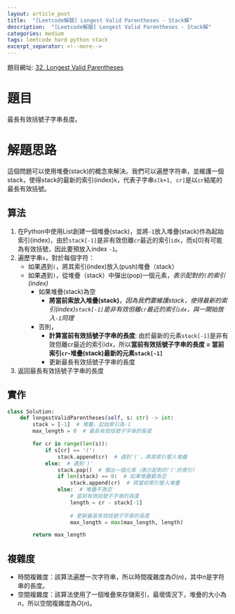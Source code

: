 ```yaml
---
layout: article_post
title:  "[Leetcode解題] Longest Valid Parentheses - Stack解"
description:  "[Leetcode解題] Longest Valid Parentheses - Stack解"
categories: medium
tags: leetcode hard python stack
excerpt_separator: <!--more-->
---
```


<!--more-->
題目網址: [32. Longest Valid Parentheses](https://leetcode.com/problems/longest-valid-parentheses/)

# 題目
最長有效括號子字串長度。



# 解題思路

這個問題可以使用堆疊(stack)的概念來解決。我們可以遍歷字符串，並維護一個stack，使得stack的最新的索引(index)`k`，代表子字串`s[k+1, cr]`是以`cr`結尾的最長有效括號。

## 算法
1. 在Python中使用List創建一個堆疊(stack)，並將`-1`放入堆疊(stack)作為起始索引(index)，由於`stack[-1]`是非有效但離`cr`最近的索引`idx`，而s[0]有可能為有效括號，因此要預放入index `-1`。
3. 遍歷字串`s`，對於每個字符：
    - 如果遇到`(`，將其索引(index)放入(push)堆疊（stack）
    - 如果遇到`)`，從堆疊（stack）中彈出(pop)一個元素，*表示配對的`(`的索引(index)*
        - 如果堆疊(stack)為空
            - **將當前索放入堆疊(stack)**，*因為我們要維護stack，使得最新的索引(index)`stack[-1]`是非有效但離`cr`最近的索引`idx`，與一開始放入`-1`同理*
        - 否則，
            - **計算當前有效括號子字串的長度**: 由於最新的元素`stack[-1]`是非有效但離cr最近的索引idx，所以**當前有效括號子字串的長度 = 當前索引`cr`-堆疊(stack)最新的元素`stack[-1]`**
            - 更新最長有效括號子字串的長度
4. 返回最長有效括號子字串的長度

## 實作

```python
class Solution:
    def longestValidParentheses(self, s: str) -> int:
        stack = [-1]  # 堆疊，起始索引為-1
        max_length = 0  # 最長有效括號子字串的長度

        for cr in range(len(s)):
            if s[cr] == '(':
                stack.append(cr)  # 遇到'('，將其索引壓入堆疊
            else:  # 遇到')'
                stack.pop()  # 彈出一個元素（表示配對的'('的索引）
                if len(stack) == 0:  # 如果堆疊變為空
                    stack.append(cr)  # 將當前索引壓入堆疊
                else:  # 堆疊不為空
                    # 當前有效括號子字串的長度
                    length = cr - stack[-1]  
                    
                    # 更新最長有效括號子字串的長度
                    max_length = max(max_length, length)  

        return max_length

```


## 複雜度
* 時間複雜度：該算法遍歷一次字符串，所以時間複雜度為$O(n)$，其中$n$是字符串的長度。
* 空間複雜度：該算法使用了一個堆疊來存儲索引，最壞情況下，堆疊的大小為$n$，所以空間複雜度為$O(n)$。
